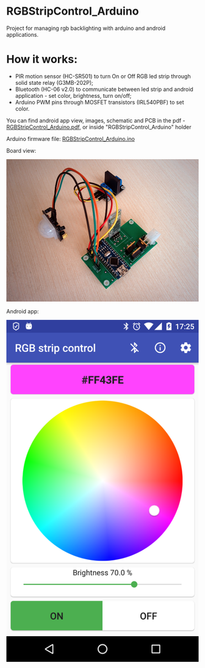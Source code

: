 # RGBStripControl_Arduino
Project for managing rgb backlighting with arduino and android applications.

# How it works:
- PIR motion sensor (HC-SR501) to turn On or Off RGB led strip through solid state relay (G3MB-202P);
- Bluetooth (HC-06 v2.0) to communicate between led strip and android application - set color, brightness,  turn on/off;
- Arduino PWM pins through MOSFET transistors (IRL540PBF) to set color.

<p>You can find android app view, images, schematic and PCB in the pdf - <a href="https://github.com/Valentin-Golyonko/RGBStripControl_Arduino/blob/master/RGBStripControl_Arduino/RGBStripControl_Arduino.pdf">RGBStripControl_Arduino.pdf</a>, or inside "RGBStripControl_Arduino" holder</p>

<p>Arduino firmware file:
<a href="https://github.com/Valentin-Golyonko/RGBStripControl_Arduino/blob/master/RGBStripControl_Arduino/RGBStripControl_Arduino.ino">RGBStripControl_Arduino.ino</a></p>

<p>Board view:</p>
<img src="https://github.com/Valentin-Golyonko/RGBStripControl_Arduino/blob/master/RGBStripControl_Arduino/board_view.png" alt="board view">

<p>Android app:</p>
<img src="https://github.com/Valentin-Golyonko/RGBStripControl_Arduino/blob/master/RGBStripControl_Arduino/android_app_view.png" alt="Android app">
